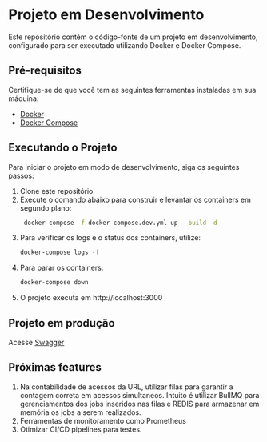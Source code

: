 # Projeto em Desenvolvimento

Este repositório contém o código-fonte de um projeto em desenvolvimento, configurado para ser executado utilizando Docker e Docker Compose.

## Pré-requisitos

Certifique-se de que você tem as seguintes ferramentas instaladas em sua máquina:

- [Docker](https://docs.docker.com/get-docker/)
- [Docker Compose](https://docs.docker.com/compose/install/)

## Executando o Projeto

Para iniciar o projeto em modo de desenvolvimento, siga os seguintes passos:

1. Clone este repositório
2. Execute o comando abaixo para construir e levantar os containers em segundo plano:
    ```bash
     docker-compose -f docker-compose.dev.yml up --build -d
3. Para verificar os logs e o status dos containers, utilize:
    ```bash
    docker-compose logs -f
4. Para parar os containers:
    ```bash
    docker-compose down
5. O projeto executa em http://localhost:3000

## Projeto em produção

Acesse [Swagger](http://85.31.62.16:3944/api#/)

## Próximas features

1. Na contabilidade de acessos da URL, utilizar filas para garantir a contagem correta em acessos simultaneos. Intuito é utilizar BullMQ para gerenciamentos dos jobs inseridos nas filas e REDIS para armazenar em memória os jobs a serem realizados.
2. Ferramentas de monitoramento como Prometheus
3. Otimizar CI/CD pipelines para testes.


